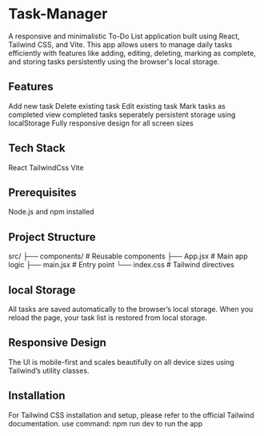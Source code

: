 # Task-Manager
A responsive and minimalistic To-Do List application built using React, Tailwind CSS, and Vite. This app allows users to manage daily tasks efficiently with features like adding, editing, deleting, marking as complete, and storing tasks persistently using the browser's local storage.

## Features
Add new task
Delete existing task
Edit existing  task
Mark tasks as completed
view completed tasks seperately
persistent storage using localStorage
Fully responsive design for all screen sizes


## Tech Stack
React
TailwindCss
Vite

## Prerequisites
Node.js and npm installed


## Project Structure
src/
├── components/   # Reusable components
├── App.jsx       # Main app logic
├── main.jsx      # Entry point
└── index.css     # Tailwind directives


## local Storage
All tasks are saved automatically to the browser’s local storage. When you reload the page, your task list is restored from local storage.

## Responsive Design
The UI is mobile-first and scales beautifully on all device sizes using Tailwind’s utility classes.

## Installation
For Tailwind CSS installation and setup, please refer to the official Tailwind documentation.
use  command:
npm run dev 
to run the app

